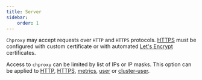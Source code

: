 ```yaml
---
title: Server
sidebar:
    order: 1
---
```


`Chproxy` may accept requests over `HTTP` and `HTTPS` protocols. [HTTPS](https://github.com/ContentSquare/chproxy/blob/master/config#https_config) must be configured with custom certificate or with automated [Let's Encrypt](https://letsencrypt.org/) certificates.

Access to `chproxy` can be limited by list of IPs or IP masks. This option can be applied to [HTTP](https://github.com/ContentSquare/chproxy/blob/master/config#http_config), [HTTPS](https://github.com/ContentSquare/chproxy/blob/master/config#https_config), [metrics](https://github.com/ContentSquare/chproxy/blob/master/config#metrics_config), [user](https://github.com/ContentSquare/chproxy/blob/master/config#user_config) or [cluster-user](https://github.com/ContentSquare/chproxy/blob/master/config#cluster_user_config).

